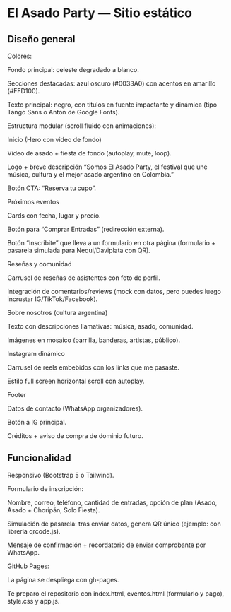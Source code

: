 # El Asado Party — Sitio estático

## Diseño general

Colores:

Fondo principal: celeste degradado a blanco.

Secciones destacadas: azul oscuro (#0033A0) con acentos en amarillo (#FFD100).

Texto principal: negro, con títulos en fuente impactante y dinámica (tipo Tango Sans o Anton de Google Fonts).

Estructura modular (scroll fluido con animaciones):

Inicio (Hero con video de fondo)

Video de asado + fiesta de fondo (autoplay, mute, loop).

Logo + breve descripción “Somos El Asado Party, el festival que une música, cultura y el mejor asado argentino en Colombia.”

Botón CTA: “Reserva tu cupo”.

Próximos eventos

Cards con fecha, lugar y precio.

Botón para “Comprar Entradas” (redirección externa).

Botón “Inscribite” que lleva a un formulario en otra página (formulario + pasarela simulada para Nequi/Daviplata con QR).

Reseñas y comunidad

Carrusel de reseñas de asistentes con foto de perfil.

Integración de comentarios/reviews (mock con datos, pero puedes luego incrustar IG/TikTok/Facebook).

Sobre nosotros (cultura argentina)

Texto con descripciones llamativas: música, asado, comunidad.

Imágenes en mosaico (parrilla, banderas, artistas, público).

Instagram dinámico

Carrusel de reels embebidos con los links que me pasaste.

Estilo full screen horizontal scroll con autoplay.

Footer

Datos de contacto (WhatsApp organizadores).

Botón a IG principal.

Créditos + aviso de compra de dominio futuro.

## Funcionalidad

Responsivo (Bootstrap 5 o Tailwind).

Formulario de inscripción:

Nombre, correo, teléfono, cantidad de entradas, opción de plan (Asado, Asado + Choripán, Solo Fiesta).

Simulación de pasarela: tras enviar datos, genera QR único (ejemplo: con librería qrcode.js).

Mensaje de confirmación + recordatorio de enviar comprobante por WhatsApp.

GitHub Pages:

La página se despliega con gh-pages.

Te preparo el repositorio con index.html, eventos.html (formulario y pago), style.css y app.js.
